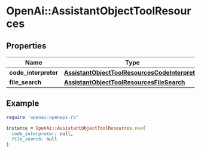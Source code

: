 # OpenAi::AssistantObjectToolResources

## Properties

| Name | Type | Description | Notes |
| ---- | ---- | ----------- | ----- |
| **code_interpreter** | [**AssistantObjectToolResourcesCodeInterpreter**](AssistantObjectToolResourcesCodeInterpreter.md) |  | [optional] |
| **file_search** | [**AssistantObjectToolResourcesFileSearch**](AssistantObjectToolResourcesFileSearch.md) |  | [optional] |

## Example

```ruby
require 'openai-openapi-rb'

instance = OpenAi::AssistantObjectToolResources.new(
  code_interpreter: null,
  file_search: null
)
```

